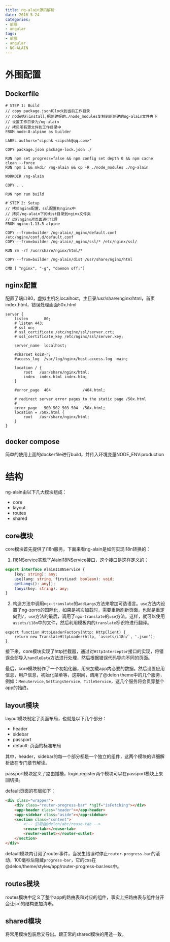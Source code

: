 ```yaml
---
title: ng-alain源码解析
date: 2016-5-24
categories:
- 前端
- angular
tags:
- 前端
- angular
- NG-ALAIN
---
```


# 外围配置

## Dockerfile
```
# STEP 1: Build
// copy package.json和lock到当前工作目录
// node执行install,把创建好的./node_modules复制到新创建的ng-alain文件夹下
// 设置工作目录为/ng-alain
// 拷贝所有源文件到工作目录中
FROM node:8-alpine as builder

LABEL authors="cipchk <cipchk@qq.com>"

COPY package.json package-lock.json ./

RUN npm set progress=false && npm config set depth 0 && npm cache clean --force
RUN npm i && mkdir /ng-alain && cp -R ./node_modules ./ng-alain

WORKDIR /ng-alain

COPY . .

RUN npm run build

# STEP 2: Setup
// 拷贝nginx配置，ssl配置到nginx中
// 拷贝/ng-alain下的dist目录到nginx文件夹
// 运行nginx对页面进行代理
FROM nginx:1.13.5-alpine

COPY --from=builder /ng-alain/_nginx/default.conf /etc/nginx/conf.d/default.conf
COPY --from=builder /ng-alain/_nginx/ssl/* /etc/nginx/ssl/

RUN rm -rf /usr/share/nginx/html/*

COPY --from=builder /ng-alain/dist /usr/share/nginx/html

CMD [ "nginx", "-g", "daemon off;"]
```
## nginx配置
配置了端口80，虚拟主机名localhost，主目录/usr/share/nginx/html，首页index.html，错误处理画面50x.html
``` config
server {
    listen       80;
    # listen 443;
    # ssl on;
    # ssl_certificate /etc/nginx/ssl/server.crt;
    # ssl_certificate_key /etc/nginx/ssl/server.key;

    server_name  localhost;

    #charset koi8-r;
    #access_log  /var/log/nginx/host.access.log  main;

    location / {
        root   /usr/share/nginx/html;
        index  index.html index.htm;
    }

    #error_page  404              /404.html;

    # redirect server error pages to the static page /50x.html
    #
    error_page   500 502 503 504  /50x.html;
    location = /50x.html {
        root   /usr/share/nginx/html;
    }
}
```
## docker compose
简单的使用上面的dockerfile进行build，并传入环境变量NODE_ENV:production

# 结构

ng-alain由以下几大模块组成：
- core
- layout
- routes
- shared

## core模块
core模块首先提供了i18n服务，下面来看ng-alain是如何实现i18n转换的：

1. I18NService实现了AlainI18NService接口，这个接口是这样定义的：
``` typescript
export interface AlainI18NService {
    [key: string]: any;
    use(lang: string, firstLoad: boolean): void;
    getLangs(): any[];
    fanyi(key: string): any;
}
```
2. 构造方法中调用``ngx-translate``的``addLangs``方法来增加可选语言。``use``方法内设置了ng-zorro的国际化，如果是初次加载时，需要重新刷新页面，也就是重定向到``/``，``use``方法的最后，调用了``ngx-translate``的``use``方法。这样，就可以使用``assets/i18n``中的文件，然后利用模板内的``translate``标识符进行翻译。
```
export function HttpLoaderFactory(http: HttpClient) {
    return new TranslateHttpLoader(http, `assets/i18n/`, '.json');
}.

```

接下来，core模块实现了http拦截器，通过对``HttpInterceptor``接口的实现，将错误全部导入``handleData``方法进行处理，然后根据错误代码导向不同的页面。

最后，core模块制作了一个初始化器，用来加载app内必要的数据。然后设置应用信息，用户信息，初始化菜单等，这期间，调用了@delon theme中的几个服务，例如：``MenuService,SettingsService，TitleService``，这几个服务将会贯穿整个app的始终。

## layout模块

layout模块制定了页面布局，也就是以下几个部分：

-  header 
-  sidebar
-  passport
-  default: 页面的标准布局

其中，header，sidebar的每一个部分都是一个独立的组件，这两个模块的详细解析放在专门章节解读。

passport模块定义了路由插槽，login,register两个模块可以在passport模块上来回切换。

default页面的布局如下：
``` html
<div class="wrapper">
    <div class="router-progress-bar" *ngIf="isFetching"></div>
    <app-header class="header"></app-header>
    <app-sidebar class="aside"></app-sidebar>
    <section class="content">
        <!-- 引用自@delon/abc/reuse-tab -->
        <reuse-tab></reuse-tab>
        <router-outlet></router-outlet>
    </section>
</div>
```

default模块内订阅了router事件，当发生错误时停止``router-progress-bar``的滚动，100毫秒后隐藏``progress-bar``，它的css在@delon/theme/styles/app/router-progress-bar.less中。

## routes模块

routes模块中定义了整个app的路由表和对应的组件，事实上把路由表与组件分开会让src的结构更加清晰。

## shared模块

将常用模块包装后又导出。跟正常的shared模块的用途一致。